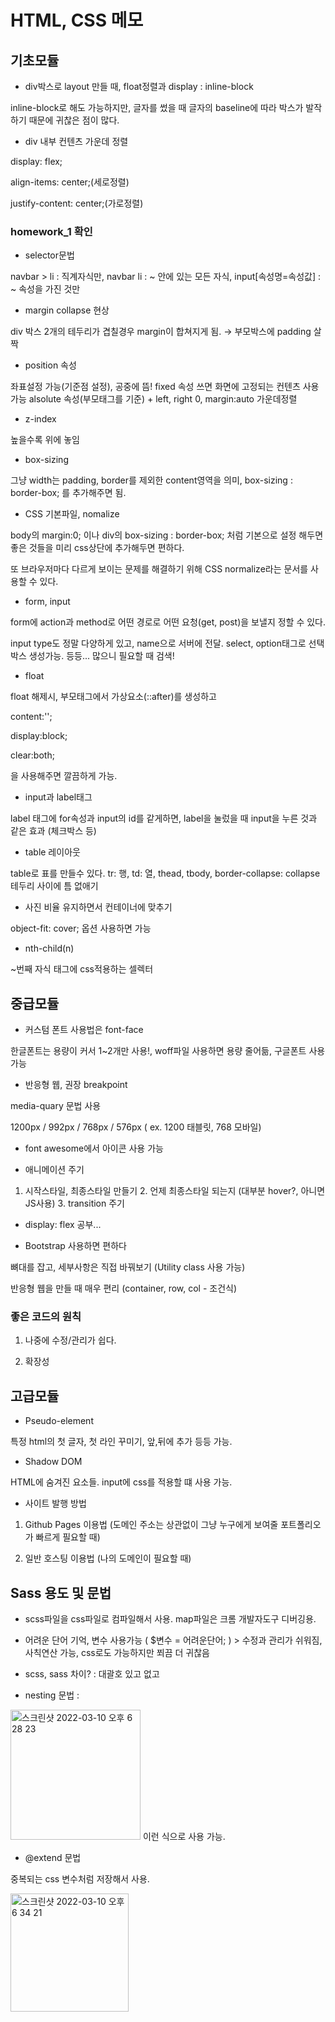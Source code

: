# HTML, CSS 메모

## 기초모듈

- div박스로 layout 만들 때, float정렬과 display : inline-block

inline-block로 해도 가능하지만, 글자를 썼을 때 글자의 baseline에 따라 박스가 발작하기 때문에 귀찮은 점이 많다.

- div 내부 컨텐츠 가운데 정렬

display: flex;

align-items: center;(세로정렬)

justify-content: center;(가로정렬)

### homework_1 확인

- selector문법

navbar > li : 직계자식만, navbar li : ~ 안에 있는 모든 자식, input[속성명=속성값] : ~ 속성을 가진 것만

- margin collapse 현상

div 박스 2개의 테두리가 겹칠경우 margin이 합쳐지게 됨. → 부모박스에 padding 살짝

- position 속성

좌표설정 가능(기준점 설정), 공중에 뜸! fixed 속성 쓰면 화면에 고정되는 컨텐츠 사용 가능 alsolute 속성(부모태그를 기준) + left, right 0, margin:auto 가운데정렬

- z-index

높을수록 위에 놓임

- box-sizing

그냥 width는 padding, border를 제외한 content영역을 의미, box-sizing : border-box; 를 추가해주면 됨.

- CSS 기본파일, nomalize

body의 margin:0; 이나 div의 box-sizing : border-box; 처럼 기본으로 설정 해두면 좋은 것들을 미리 css상단에 추가해두면 편하다.

또 브라우저마다 다르게 보이는 문제를 해결하기 위해 CSS normalize라는 문서를 사용할 수 있다.

- form, input

form에 action과 method로 어떤 경로로 어떤 요청(get, post)을 보낼지 정할 수 있다.

input type도 정말 다양하게 있고, name으로 서버에 전달. select, option태그로 선택박스 생성가능. 등등... 많으니 필요할 때 검색!

- float

float 해제시, 부모태그에서 가상요소(::after)를 생성하고

content:'';

display:block;

clear:both;

을 사용해주면 깔끔하게 가능.

- input과 label태그

label 태그에 for속성과 input의 id를 같게하면, label을 눌렀을 때 input을 누른 것과 같은 효과 (체크박스 등)

- table 레이아웃

table로 표를 만들수 있다. tr: 행, td: 열, thead, tbody, border-collapse: collapse 테두리 사이에 틈 없애기

- 사진 비율 유지하면서 컨테이너에 맞추기

object-fit: cover; 옵션 사용하면 가능

- nth-child(n)

~번째 자식 태그에 css적용하는 셀렉터

## 중급모듈

- 커스텀 폰트 사용법은 font-face

한글폰트는 용량이 커서 1~2개만 사용!, woff파일 사용하면 용량 줄어듦, 구글폰트 사용 가능

- 반응형 웹, 권장 breakpoint

media-quary 문법 사용

1200px / 992px / 768px / 576px ( ex. 1200 태블릿, 768 모바일)

- font awesome에서 아이콘 사용 가능

- 애니메이션 주기

1. 시작스타일, 최종스타일 만들기 2. 언제 최종스타일 되는지 (대부분 hover?, 아니면 JS사용) 3. transition 주기

- display: flex 공부...

- Bootstrap 사용하면 편하다

뼈대를 잡고, 세부사항은 직접 바꿔보기 (Utility class 사용 가능)

반응형 웹을 만들 때 매우 편리 (container, row, col - 조건식)

### 좋은 코드의 원칙

1. 나중에 수정/관리가 쉽다.

2. 확장성

## 고급모듈

- Pseudo-element

특정 html의 첫 글자, 첫 라인 꾸미기, 앞,뒤에 추가 등등 가능.

- Shadow DOM

HTML에 숨겨진 요소들. input에 css를 적용할 떄 사용 가능.

- 사이트 발행 방법

1. Github Pages 이용법 (도메인 주소는 상관없이 그냥 누구에게 보여줄 포트폴리오가 빠르게 필요할 때)

2. 일반 호스팅 이용법 (나의 도메인이 필요할 때)

## Sass 용도 및 문법

- scss파일을 css파일로 컴파일해서 사용. map파일은 크롬 개발자도구 디버깅용.

- 어려운 단어 기억, 변수 사용가능 ( $변수 = 어려운단어; ) > 수정과 관리가 쉬워짐, 사칙연산 가능, css로도 가능하지만 쬐끔 더 귀찮음

- scss, sass 차이? : 대괄호 있고 없고

- nesting 문법 : 

<img width="208" alt="스크린샷 2022-03-10 오후 6 28 23" src="https://user-images.githubusercontent.com/71241711/157632139-a5f08df3-5670-4b57-9293-615f229048ef.png">
이런 식으로 사용 가능.

- @extend 문법

중복되는 css 변수처럼 저장해서 사용. 

<img width="189" alt="스크린샷 2022-03-10 오후 6 34 21" src="https://user-images.githubusercontent.com/71241711/157633306-04509708-aee0-4076-bb6e-cda801f2fd21.png">


